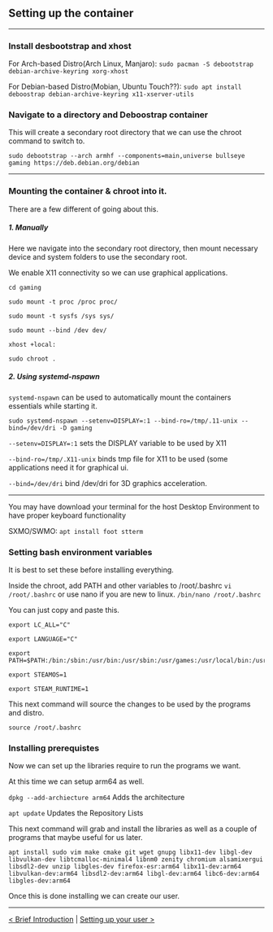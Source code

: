 
## Setting up the container
-------------------------

### Install desbootstrap and xhost

For Arch-based Distro(Arch Linux, Manjaro): `sudo pacman -S debootstrap debian-archive-keyring xorg-xhost`

For Debian-based Distro(Mobian, Ubuntu Touch??): `sudo apt install deboostrap debian-archive-keyring x11-xserver-utils`


### Navigate to a directory and Deboostrap container

This will create a secondary root directory that we can use the chroot command to switch to.
```
sudo debootstrap --arch armhf --components=main,universe bullseye gaming https://deb.debian.org/debian
```
----

### Mounting the container & chroot into it.

There are a few different of going about this. 

##### 1. Manually

Here we navigate into the secondary root directory, then mount necessary device and system folders to use the secondary root.

We enable X11 connectivity so we can use graphical applications.

```
cd gaming

sudo mount -t proc /proc proc/

sudo mount -t sysfs /sys sys/

sudo mount --bind /dev dev/

xhost +local:

sudo chroot .
```

##### 2. Using systemd-nspawn

`systemd-nspawn` can be used to automatically mount the containers essentials while starting it.

```
sudo systemd-nspawn --setenv=DISPLAY=:1 --bind-ro=/tmp/.11-unix --bind=/dev/dri -D gaming
```

`--setenv=DISPLAY=:1` sets the DISPLAY variable to be used by X11

`--bind-ro=/tmp/.X11-unix` binds tmp file for X11 to be used (some applications need it for graphical ui.

`--bind=/dev/dri` bind /dev/dri for 3D graphics acceleration.

----

You may have download your terminal for the host Desktop Environment to have proper keyboard functionality

SXMO/SWMO: `apt install foot stterm` 


### Setting bash environment variables

It is best to set these before installing everything.  

Inside the chroot, add PATH and other variables to /root/.bashrc
`vi /root/.bashrc`
or use nano if you are new to linux.
`/bin/nano /root/.bashrc`


You can just copy and paste this.
```
export LC_ALL="C"

export LANGUAGE="C"

export PATH=$PATH:/bin:/sbin:/usr/bin:/usr/sbin:/usr/games:/usr/local/bin:/usr/local/sbin

export STEAMOS=1

export STEAM_RUNTIME=1
```

This next command will source the changes to be used by the programs and distro.

```
source /root/.bashrc
```

### Installing prerequistes
Now we can set up the libraries require to run the programs we want.

At this time we can setup arm64 as well.

`dpkg --add-archiecture arm64` Adds the architecture

`apt update` Updates the Repository Lists

This next command will grab and install the libraries as well as a couple of programs that maybe useful for us later. 

```
apt install sudo vim make cmake git wget gnupg libx11-dev libgl-dev libvulkan-dev libtcmalloc-minimal4 libnm0 zenity chromium alsamixergui libsdl2-dev unzip libgles-dev firefox-esr:arm64 libx11-dev:arm64 libvulkan-dev:arm64 libsdl2-dev:arm64 libgl-dev:arm64 libc6-dev:arm64 libgles-dev:arm64
```

Once this is done installing we can create our user.

-----

[< Brief Introduction](introduction.md) | [Setting up your user >](create-user.md)




